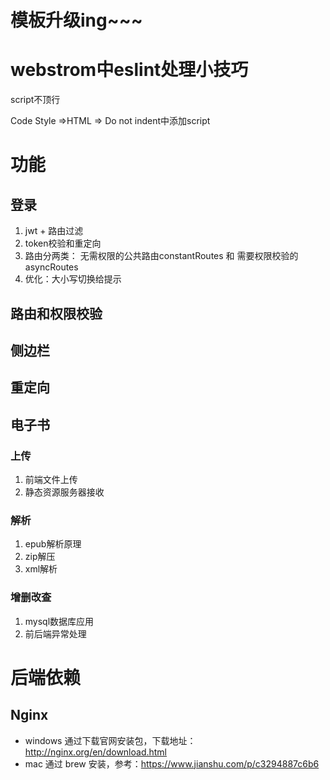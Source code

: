 # 模板升级ing~~~ 

# webstrom中eslint处理小技巧

script不顶行

Code Style =>HTML => Do not indent中添加script

# 功能

## 登录     

1. jwt + 路由过滤
2. token校验和重定向
3. 路由分两类： 无需权限的公共路由constantRoutes  和   需要权限校验的asyncRoutes
4. 优化：大小写切换给提示

## 路由和权限校验

## 侧边栏  

## 重定向 

  

## 电子书

### 上传

1. 前端文件上传
2. 静态资源服务器接收

### 解析

1. epub解析原理
2. zip解压
3. xml解析

### 增删改查

1. mysql数据库应用
2. 前后端异常处理 

 # 后端依赖

## Nginx  

- windows 通过下载官网安装包，下载地址：http://nginx.org/en/download.html
- mac 通过 brew 安装，参考：https://www.jianshu.com/p/c3294887c6b6

